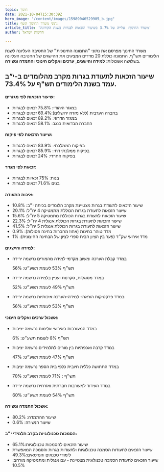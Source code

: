 ```yaml
---
topic: חינוך
date: 2021-10-04T15:30:39Z
hero_image: "/content/images/15989046529905_b.jpg"
title: נתוני משרד החינוך תשף
article_title: 'משרד החינוך: עלייה של 3.7% בשיעור הזכאות לבגרות בשנת הקורונה'
author: חדשות ישראל

---
```

משרד החינוך מפרסם את נתוני ״התמונה החינוכית״ של החטיבה העליונה לשנת הלימודים תש״ף. התמונה כוללת 20 מדדים המציגים את ההישגים של החטיבה העליונה בשלושה אשכולות: **למידה והישגים**, **ערכים ואקלים חינוכי** ו**התמדה ונשירה**.

## שיעור הזכאות לתעודת בגרות מקרב מהלומדים ב-י”ב עמד בשנת הלימודים תש"ף על 73.4%.

#### שיעור הזכאות לפי מגזרים:

* במגזר היהודי: 75.8% זכאים לבגרות
* בחברה הערבית (ללא מזרח ירושלים):69.4% זכאים לבגרות
* במגזר הדרוזי: 89.2% זכאים לבגרות
* החברה הבדואית בנגב: 58.1% זכאים לבגרות

#### שיעור הזכאות לפי פיקוח:

* בפיקוח הממלכתי: 83.9% זכאים לבגרות
* בפיקוח ממלכתי דתי: 85.9% זכאים לבגרות
* בפיקוח החרדי: 24% זכאים לבגרות

#### זכאות לפי מגדר:

* בנות: 75% זכאיות לבגרות
* בנים 71.6% זכאים לבגרות

#### איכות התעודה:

* שיעור הזכאים לתעודת בגרות מצטיינת מקרב הלומדים בכיתה י״ב: 10.8%
* שיעור הזכאות לתעודת בגרות הכוללת מתמטיקה 4 יח״ל: 20.1%
* שיעור הזכאות לתעודת בגרות הכוללת מתמטיקה 5 יח״ל: 15.6%
* שיעור הזכאות לתעודת בגרות הכוללת אנגלית 4 יח״ל: 22.3%
* שיעור הזכאות לתעודת בגרות הכוללת אנגלית 5 יח״ל: 41.5%
* מדד טוהר בחינות (אחוז מחברות בחינה פסולות): 0.9%
* מדד אירועי שק״ד (פער בין הציון הבית ספרי לציון של הבחינה החיצונית): 1%

#### למידה והישגים:

* במדד קבלת הערכה ומשוב מקדמי למידה מהמורים נרשמה ירידה

  תש״ף 53% לעומת תשע״ט: 56%
* במדד מסוגלות, סקרנות ועניין בלמידה נרשמה ירידה

  תש״ף 49% לעומת תשע״ט: 52%
* במדד פרקטיקות הוראה- למידה–הערכה איכותיות נרשמה ירידה

  תש״ף 53% לעומת תשע״ט: 56%

#### אשכול ערכים ואקלים חינוכי:

* במדד המעורבות באירועי אלימות נרשמה יציבות

  תש״ף 6% לעומת תשע״ט: 6%
* במדד קרבה ואכפתיות בין מורים לתלמידים נרשמה יציבות

  תש״ף 47% לעומת תשע״ט: 47%
* במדד התחושה כללית חיובית כלפי בית הספר נרשמה יציבות

  תש״ף : 71% לעומת תשע״ט: 70%
* במדד העידוד למעורבות חברתית ואזרחית נרשמה ירידה

  תש״ף 54% לעומת תשע״ט: 60%

#### אשכול התמדה ונשירה:

* שיעור ההתמדה: 80.2%
* שיעור הנשירה: 0.6%

#### הסמכות טכנולוגיות בקרב תלמידי י״ב:

* שיעור הזכאים להסמכות טכנולוגיות:65.1%
* שיעור הזכאים לתעודות הסמכה טכנולוגיות ולתעודות בגרות והסמכה המאפשרת לימודי טכנאים והנדסאים:49.3%
* שיעור הזכאים לתעודת הסמכה טכנולוגית מצטיינת - עם אנגלית ומתמטיקה מורחב: 10.5%